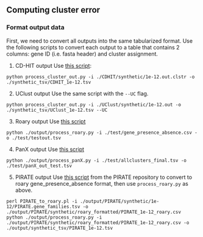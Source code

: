 ## Computing cluster error

### Format output data
First, we need to convert all outputs into the same tabularized format. Use the following scripts to convert each output to a table that contains 2 columns: gene ID (i.e. fasta header) and cluster assignment. 

1. CD-HIT output
Use [this script](https://github.com/dsurujon/BFClust_scripts_data/blob/master/scripts/process_cluster_out.py): 
```
python process_cluster_out.py -i ./CDHIT/synthetic/1e-12.out.clstr -o ./synthetic_tsv/CDHIT_1e-12.tsv
```

2. UClust output
Use the same script with the ```--UC``` flag. 
```
python process_cluster_out.py -i ./UClust/synthetic/1e-12.out -o ./synthetic_tsv/UClust_1e-12.tsv --UC
```

3. Roary output
Use [this script](https://github.com/dsurujon/BFClust_scripts_data/blob/master/scripts/process_roary.py)
```
python ./output/process_roary.py -i ./test/gene_presence_absence.csv -o ./test/testout.tsv
```


4. PanX output
Use [this script](https://github.com/dsurujon/BFClust_scripts_data/blob/master/scripts/process_panX.py)
```
python ./output/process_panX.py -i ./test/allclusters_final.tsv -o ./test/panX_out_test.tsv
```

5. PIRATE output
Use [this script](https://github.com/SionBayliss/PIRATE/blob/master/tools/convert_format/PIRATE_to_roary.pl) from the PIRATE repository to convert to roary gene_presence_absence format, then use ```process_roary.py``` as above.
```
perl PIRATE_to_roary.pl -i ./output/PIRATE/synthetic/1e-12/PIRATE.gene_families.tsv -o ./output/PIRATE/synthetic/roary_formatted/PIRATE_1e-12_roary.csv
python ./output/process_roary.py -i ./output/PIRATE/synthetic/roary_formatted/PIRATE_1e-12_roary.csv -o ./output/synthetic_tsv/PIRATE_1e-12.tsv
```
